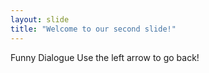 ```yaml
---
layout: slide
title: "Welcome to our second slide!"
---
```

Funny Dialogue
Use the left arrow to go back!

